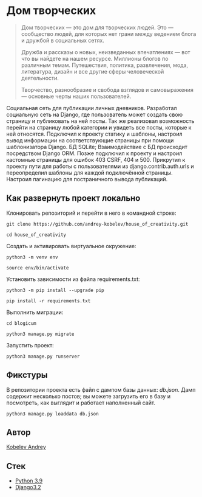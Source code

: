 # Дом творческих 

> Дом творческих — это дом для творческих людей. Это — сообщество людей, для которых нет грани между ведением блога и дружбой в социальных сетях.
> 
> Дружба и рассказы о новых, неизведанных впечатлениях — вот что вы найдете на нашем ресурсе. Миллионы блогов по различным темам. Путешествия, политика, развлечения, мода, литература, дизайн и все другие сферы человеческой деятельности.
> 
> Творчество, разнообразие и свобода взглядов и самовыражения — основные черты наших пользователей.

Социальная сеть для публикации личных дневников. Разработал социальную сеть на Django, где пользователь может создать свою страницу и публиковать на ней посты. Так же реализовал возможность перейти на страницу любой категории и увидеть все посты, которые к ней относятся. Подключил к проекту статику и шаблоны, настроил вывод информации на соответствующие страницы при помощи шаблонизатора Django. БД SQLite; Взаимодействие с БД происходит посредством Django ORM. Позже подключил к проекту и настроил кастомные страницы для ошибок 403 CSRF, 404 и 500. Прикрутил к проекту пути для работы с пользователями из django.contrib.auth.urls и переопределил шаблоны для каждой подключённой страницы. Настроил пагинацию для постраничного вывода публикаций.

## Как развернуть проект локально

Клонировать репозиторий и перейти в него в командной строке:

```
git clone https://github.com/andrey-kobelev/house_of_creativity.git
```

```
cd house_of_creativity
```

Cоздать и активировать виртуальное окружение:

```
python3 -m venv env  
```

```
source env/bin/activate  
```

Установить зависимости из файла requirements.txt:

```
python3 -m pip install --upgrade pip  
```

```
pip install -r requirements.txt  
```

Выполнить миграции:

```
cd blogicum
```

```
python3 manage.py migrate  
```

Запустить проект:

```
python3 manage.py runserver  
```

## Фикстуры

В репозитории проекта есть файл с дампом базы данных: _db.json_. Дамп содержит несколько постов; вы можете загрузить его в базу и посмотреть, как выглядит и работает наполненный сайт.

```
python3 manage.py loaddata db.json  
```


## Автор

[Kobelev Andrey](https://github.com/andrey-kobelev)

## Стек

- [Python 3.9](https://www.python.org/downloads/release/python-390/)
- [Django3.2](https://docs.djangoproject.com/en/5.1/releases/3.2/)
